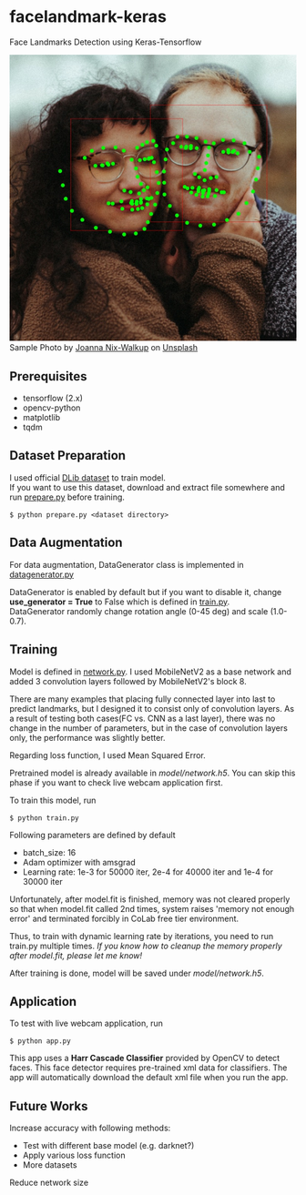 # facelandmark-keras
Face Landmarks Detection using Keras-Tensorflow

![Sample Result](./sample.jpg)  
<span>Sample Photo by <a href="https://unsplash.com/@joanna_nix?utm_source=unsplash&amp;utm_medium=referral&amp;utm_content=creditCopyText">Joanna Nix-Walkup</a> on <a href="https://unsplash.com/t/people?utm_source=unsplash&amp;utm_medium=referral&amp;utm_content=creditCopyText">Unsplash</a></span>

## Prerequisites
* tensorflow (2.x)
* opencv-python
* matplotlib
* tqdm

## Dataset Preparation
I used official [DLib dataset](http://dlib.net/files/data/ibug_300W_large_face_landmark_dataset.tar.gz) to train model.  
If you want to use this dataset, download and extract file somewhere and run [prepare.py](./prepare.py) before training.

```
$ python prepare.py <dataset directory>
```

## Data Augmentation
For data augmentation, DataGenerator class is implemented in [datagenerator.py]('./datagenerator.py')

DataGenerator is enabled by default but if you want to disable it, change __use_generator = True__ to False which is defined in [train.py](./train.py).  
DataGenerator randomly change rotation angle (0-45 deg) and scale (1.0-0.7).

## Training
Model is defined in [network.py](./network.py). I used MobileNetV2 as a base network and added 3 convolution layers followed by MobileNetV2's block 8.

There are many examples that placing fully connected layer into last to predict landmarks, but I designed it to consist only of convolution layers. As a result of testing both cases(FC vs. CNN as a last layer), there was no change in the number of parameters, but in the case of convolution layers only, the performance was slightly better.

Regarding loss function, I used Mean Squared Error.

Pretrained model is already available in _model/network.h5_. You can skip this phase if you want to check live webcam application first.

To train this model, run
```
$ python train.py
```
Following parameters are defined by default
* batch_size: 16
* Adam optimizer with amsgrad
* Learning rate: 1e-3 for 50000 iter, 2e-4 for 40000 iter and 1e-4 for 30000 iter

Unfortunately, after model.fit is finished, memory was not cleared properly so that when model.fit called 2nd times, system raises 'memory not enough error' and terminated forcibly in CoLab free tier environment.

Thus, to train with dynamic learning rate by iterations, you need to run train.py multiple times. _If you know how to cleanup the memory properly after model.fit, please let me know!_

After training is done, model will be saved under _model/network.h5_.

## Application
To test with live webcam application, run
```
$ python app.py
```

This app uses a __Harr Cascade Classifier__ provided by OpenCV to detect faces. This face detector requires pre-trained xml data for classifiers. The app will automatically download the default xml file when you run the app.

## Future Works
Increase accuracy with following methods:
* Test with different base model (e.g. darknet?)
* Apply various loss function
* More datasets

Reduce network size
